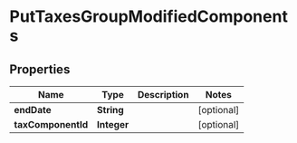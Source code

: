 

# PutTaxesGroupModifiedComponents

## Properties

Name | Type | Description | Notes
------------ | ------------- | ------------- | -------------
**endDate** | **String** |  |  [optional]
**taxComponentId** | **Integer** |  |  [optional]



